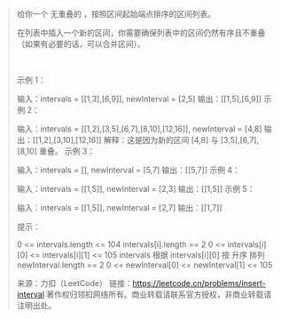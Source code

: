 > 给你一个 无重叠的 ，按照区间起始端点排序的区间列表。
> 
> 在列表中插入一个新的区间，你需要确保列表中的区间仍然有序且不重叠（如果有必要的话，可以合并区间）。
> 
>  
> 
> 示例 1：
> 
> 输入：intervals = [[1,3],[6,9]], newInterval = [2,5]
> 输出：[[1,5],[6,9]]
> 示例 2：
> 
> 输入：intervals = [[1,2],[3,5],[6,7],[8,10],[12,16]], newInterval = [4,8]
> 输出：[[1,2],[3,10],[12,16]]
> 解释：这是因为新的区间 [4,8] 与 [3,5],[6,7],[8,10] 重叠。
> 示例 3：
> 
> 输入：intervals = [], newInterval = [5,7]
> 输出：[[5,7]]
> 示例 4：
> 
> 输入：intervals = [[1,5]], newInterval = [2,3]
> 输出：[[1,5]]
> 示例 5：
> 
> 输入：intervals = [[1,5]], newInterval = [2,7]
> 输出：[[1,7]]
>  
> 
> 提示：
> 
> 0 <= intervals.length <= 104
> intervals[i].length == 2
> 0 <= intervals[i][0] <= intervals[i][1] <= 105
> intervals 根据 intervals[i][0] 按 升序 排列
> newInterval.length == 2
> 0 <= newInterval[0] <= newInterval[1] <= 105
> 
> 来源：力扣（LeetCode）
> 链接：https://leetcode.cn/problems/insert-interval
> 著作权归领扣网络所有。商业转载请联系官方授权，非商业转载请注明出处。




